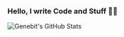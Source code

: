 ### **Hello, I write Code and Stuff** 👨‍💻
![Genebit's GitHub Stats](https://github-readme-stats.vercel.app/api?username=genebit\&show_icons=true\&title_color=fff\&icon_color=79ff97\&text_color=9f9f9f\&bg_color=151515)
